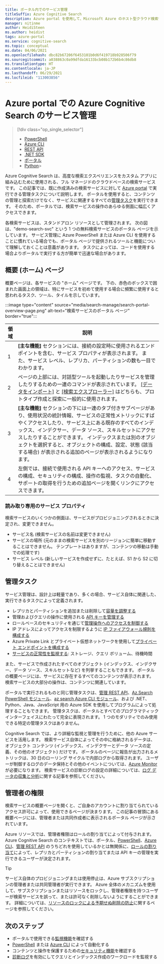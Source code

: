 ```yaml
---
title: ポータル内でのサービス管理
titleSuffix: Azure Cognitive Search
description: Azure portal を使用して、Microsoft Azure のホスト型クラウド検索サービスである Azure Cognitive Search サービスを管理します。
manager: nitinme
author: HeidiSteen
ms.author: heidist
tags: azure-portal
ms.service: cognitive-search
ms.topic: conceptual
ms.date: 04/06/2021
ms.openlocfilehash: dbc82b67206f6453101b0d6f419718b928506f79
ms.sourcegitcommit: a038863c0a99dfda16133bcb08b172b6b4c86db8
ms.translationtype: HT
ms.contentlocale: ja-JP
ms.lasthandoff: 06/29/2021
ms.locfileid: "113003856"
---
```

# <a name="service-administration-for-azure-cognitive-search-in-the-azure-portal"></a>Azure portal での Azure Cognitive Search のサービス管理

> [!div class="op_single_selector"]
>
> * [PowerShell](search-manage-powershell.md)
> * [Azure CLI](search-manage-azure-cli.md)
> * [REST API](/rest/api/searchmanagement/)
> * [.NET SDK](/dotnet/api/microsoft.azure.management.search)
> * [ポータル](search-manage.md)
> * [Python](https://pypi.python.org/pypi/azure-mgmt-search/0.1.0)> 

Azure Cognitive Search は、高度な検索エクスペリエンスをカスタム アプリに組み込むために使用される、フル マネージドのクラウドベースの検索サービスです。 この記事では、既に作成済みの検索サービスに対して [Azure portal](https://portal.azure.com) で実行できる管理タスクについて説明します。 ポータルを使用すると、コンテンツの管理と探索だけでなく、サービスに関連するすべての[管理タスク](#management-tasks)を実行できます。 そのため、ポータルでは、検索サービスの操作のあらゆる側面に幅広くアクセスできます。

各検索サービスは、スタンドアロン リソースとして管理されます。 次の図は、"demo-search-svc" という 1 つの無料検索サービスのポータル ページを示しています。 サービス管理に Azure PowerShell または Azure CLI を使用することに慣れている場合でも、ポータル ページで提供されるツールと機能について理解しておくことは意義があります。 タスクによっては、コードを使用する場合よりポータルで実行する方が簡単で迅速な場合があります。 

## <a name="overview-home-page"></a>概要 (ホーム) ページ

概要ページは、各サービスの "ホーム" ページです。 下の、赤色のボックスで囲まれた画面上の領域は、特にサービスを初めて使用する場合に頻繁に使用すると思われるタスク、ツール、タイルを示しています。

:::image type="content" source="media/search-manage/search-portal-overview-page.png" alt-text="検索サービスのポータル ページ" border="true":::

| 領域 | 説明 |
|------|-------------|
| 1  | **[主な機能]** セクションには、接続の設定時に使用されるエンドポイントを含む、サービス プロパティが表示されます。 また、サービス レベル、レプリカ、パーティションの数も一目でわかります。 |
| 2 | ページの上部には、対話型ツールを起動したりサービスを管理したりするための一連のコマンドが表示されています。 [[データをインポート]](search-get-started-portal.md) と [[検索エクスプローラー]](search-explorer.md) はどちらも、プロトタイプ作成と探索に一般的に使用されます。 |
| 3 | **[主な機能]** セクションの下には一連のタブ付きサブページがあり、使用状況の統計情報、サービスの正常性メトリックにすばやくアクセスしたり、サービス上にある既存のすべてのインデックス、インデクサー、データ ソース、スキルセットにアクセスしたりすることができます。 インデックスまたは別のオブジェクトを選択すると、オブジェクトの構成、設定、状態 (該当する場合) が表示される追加のページが表示されるようになります。 |
| 4 | 左側では、接続で使用される API キーへのアクセス、サービスの構成、セキュリティの構成、操作の監視、タスクの自動化、サポートの取得を行うための追加ページを開くリンクにアクセスできます。 |

### <a name="read-only-service-properties"></a>読み取り専用のサービス プロパティ

検索サービスのいくつかの側面は、サービスがプロビジョニングされるときに決定され、変更できません。

* サービス名 (検索サービスの名前は変更できません)
* サービスの場所 (元のままの検索サービスを別のリージョンに簡単に移動することはできません。 テンプレートはありますが、コンテンツの移動は手動での処理です)
* サービス レベル (新しいサービスを作成せずに、たとえば、S1 から S2 に切り替えることはできません)

## <a name="management-tasks"></a>管理タスク

サービス管理は、設計上は軽量であり、多くの場合、サービス自体に関連した、実行できるタスクによって定義されます。

* レプリカとパーティションを追加または削除して[容量を調整する](search-capacity-planning.md)
* 管理およびクエリの操作に使用される [API キーを管理する](search-security-api-keys.md)
* ロールベースのセキュリティを通じて[管理操作へのアクセスを制御する](search-security-rbac.md)
* IP アドレスによってアクセスを制限するように [IP ファイアウォール規則を構成する](service-configure-firewall.md)
* Azure Private Link とプライベート仮想ネットワークを使用して[プライベート エンドポイントを構成する](service-create-private-endpoint.md)
* [サービスの正常性を監視する](search-monitor-usage.md): ストレージ、クエリ ボリューム、待機時間

また、サービスで作成されたすべてのオブジェクト (インデックス、インデクサー、データ ソース、スキルセットなど) を列挙することもできます。 ポータルの概要ページには、サービスに存在するすべてのコンテンツが表示されます。 検索サービスの大部分の操作は、コンテンツに関連しています。

ポータルで実行されるものと同じ管理タスクは、[管理 REST API](/rest/api/searchmanagement/)、[Az.Search PowerShell モジュール](search-manage-powershell.md)、[az search Azure CLI モジュール](search-manage-azure-cli.md)、および .NET、Python、Java、JavaScript 用の Azure SDK を使用してプログラムによって処理することもできます。 管理タスクは、ポータルとすべてのプログラマティック インターフェイスにわたって完全に表現されます。 1 つのモダリティでのみ使用できる特定の管理タスクはありません。

Cognitive Search では、より詳細な監視と管理を行うために、他の Azure サービスを活用します。 検索サービス自体によってその中に格納されるデータは、オブジェクト コンテンツ (インデックス、インデクサーとデータ ソースの定義、その他のオブジェクト) だけです。 ポータルのページに報告が出力されるメトリックは、30 日のローリング サイクルで内部ログから取得されます。 ユーザーが制御するログのデータ保持とその他のイベントについては、[Azure Monitor](../azure-monitor/index.yml) が必要になります。 検索サービスの診断ログの設定の詳細については、[ログ データの収集と分析](search-monitor-logs.md)に関する記事を参照してください。

## <a name="administrator-permissions"></a>管理者の権限

検索サービスの概要ページを開くと、ご自身のアカウントに割り当てられているアクセス許可によって、使用できるページが決まります。 この記事の冒頭にある概要ページには、管理者または共同作成者に表示されるポータル ページが示されています。

Azure リソースでは、管理者権限はロールの割り当てによって付与されます。 Azure Cognitive Search のコンテキストでは、ポータル、[PowerShell](search-manage-powershell.md)、[Azure CLI](search-manage-azure-cli.md)、[管理 REST API](/rest/api/searchmanagement) のうちどれを使用しているかとは無関係に、[ロールの割り当て](search-security-rbac.md)によって、レプリカとパーティションの割り当てまたは API キーの管理を実行できるユーザーが決定されます。

> [!TIP]
> サービス自体のプロビジョニングまたは使用停止は、Azure サブスクリプションの管理者または共同管理者が実行できます。 Azure 全体のメカニズムを使用して、サブスクリプションまたはリソースをロックし、管理者権限を持つユーザーが検索サービスを誤って、または許可なく削除しないようにすることができます。 詳細については、[リソースのロックによる予期せぬ削除の防止](../azure-resource-manager/management/lock-resources.md)に関するページを参照してください。

## <a name="next-steps"></a>次のステップ

* ポータルで使用できる[監視機能](search-monitor-usage.md)を確認する
* [PowerShell](search-manage-powershell.md) または [Azure CLI](search-manage-azure-cli.md) によって自動化する
* コンテンツと操作を保護するための[セキュリティ機能](search-security-overview.md)を確認する
* [診断ログ](search-monitor-logs.md)を有効にしてクエリとインデックス作成のワークロードを監視する